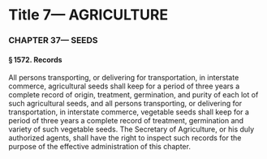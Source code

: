 
# Title 7— AGRICULTURE
### CHAPTER 37— SEEDS
#### § 1572. Records

All persons transporting, or delivering for transportation, in interstate commerce, agricultural seeds shall keep for a period of three years a complete record of origin, treatment, germination, and purity of each lot of such agricultural seeds, and all persons transporting, or delivering for transportation, in interstate commerce, vegetable seeds shall keep for a period of three years a complete record of treatment, germination and variety of such vegetable seeds. The Secretary of Agriculture, or his duly authorized agents, shall have the right to inspect such records for the purpose of the effective administration of this chapter.
